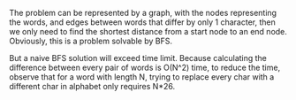 The problem can be represented by a graph, with the nodes representing the words, and edges between words that differ by only 1 character, then we only need to find the shortest distance from a start node to an end node. Obviously, this is a problem solvable by BFS.

But a naive BFS solution will exceed time limit. Because calculating the difference between every pair of words is O(N^2) time, to reduce the time, observe that for a word with length N, trying to replace every char with a different char in alphabet only requires N*26. 